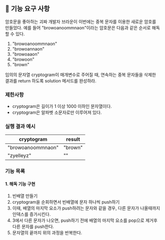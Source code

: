 ## 🚀 기능 요구 사항

암호문을 좋아하는 괴짜 개발자 브라운이 이번에는 중복 문자를 이용한 새로운 암호를 만들었다. 예를 들어 "browoanoommnaon"이라는 암호문은 다음과 같은 순서로 해독할 수 있다.

1. "browoanoommnaon"
2. "browoannaon"
3. "browoaaon"
4. "browoon"
5. "brown"

임의의 문자열 cryptogram이 매개변수로 주어질 때, 연속하는 중복 문자들을 삭제한 결과를 return 하도록 solution 메서드를 완성하라.

### 제한사항

- cryptogram은 길이가 1 이상 1000 이하인 문자열이다.
- cryptogram은 알파벳 소문자로만 이루어져 있다.

### 실행 결과 예시

| cryptogram        | result  |
| ----------------- | ------- |
| "browoanoommnaon" | "brown" |
| "zyelleyz"        | ""      |

### 기능 목록

#### 1. 해독 기능 구현

1. 빈배열 만들기
2. cryptogram을 순회하면서 빈배열에 문자 하나씩 push하기
3. 이때, 배열의 마지막 요소가 push하려는 문자와 같을 경우, 다른 문자가 나올때까지 인덱스를 증가시킨다.
4. 3에서 다른 문자가 나오면, push하기 전에 배열의 마지막 요소를 pop으로 제거후 다른 문자를 push한다.
5. 문자열의 끝까지 위의 과정을 반복한다.
